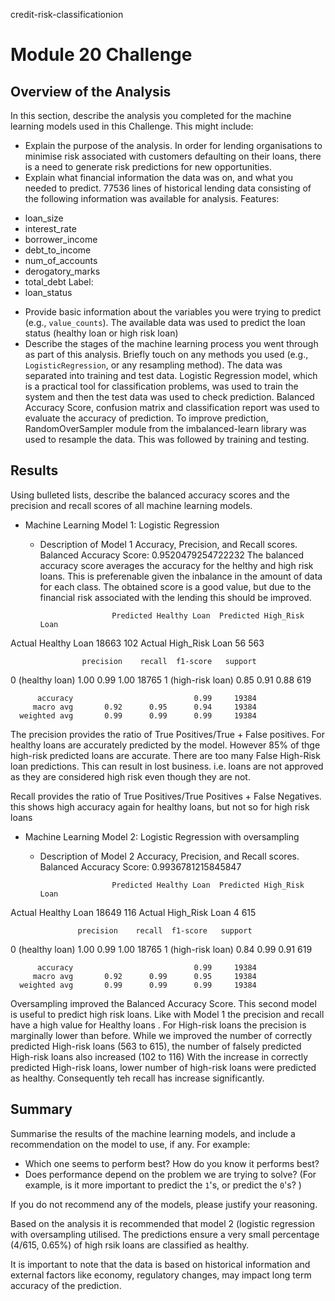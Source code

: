 credit-risk-classificationion
# Module 20 Challenge

## Overview of the Analysis

In this section, describe the analysis you completed for the machine learning models used in this Challenge. This might include:

* Explain the purpose of the analysis.
In order for lending organisations to minimise risk associated with customers defaulting  on their loans, there is a need to generate risk predictions for new opportunities.
* Explain what financial information the data was on, and what you needed to predict.
77536 lines of historical lending data consisting of the following information was available for analysis.
Features:
- loan_size
- interest_rate
- borrower_income
- debt_to_income
- num_of_accounts
- derogatory_marks
- total_debt
Label:
- loan_status

* Provide basic information about the variables you were trying to predict (e.g., `value_counts`).
The available data  was used to  predict  the loan status (healthy  loan or  high risk  loan)
* Describe the stages of the machine learning process you went through as part of this analysis.  Briefly touch on any methods you used (e.g., `LogisticRegression`, or any resampling method).
The data was separated into training and test data. Logistic Regression model, which is a practical tool for classification problems, was used to train the system and then the test data was used to check prediction.
Balanced Accuracy Score, confusion matrix and classification report was used to evaluate the accuracy of prediction. 
To improve prediction, RandomOverSampler module from the imbalanced-learn library was used to resample the data. This was followed by training and testing.


  
## Results

Using bulleted lists, describe the balanced accuracy scores and the precision and recall scores of all machine learning models.

* Machine Learning Model 1: Logistic Regression
  * Description of Model 1 Accuracy, Precision, and Recall scores.
Balanced Accuracy Score: 0.9520479254722232
The balanced accuracy score averages the accuracy  for the helthy  and high  risk loans.  This is preferenable given the inbalance in the amount of data for each class. The obtained score is a good value, but due to the financial risk associated with the lending this  should be improved.

						Predicted Healthy Loan	Predicted High_Risk Loan
Actual Healthy Loan		18663					102
Actual High_Risk Loan	56						563

                    precision    recall  f1-score   support

  0 (healthy loan)       1.00      0.99      1.00     18765
1 (high-risk loan)       0.85      0.91      0.88       619

          accuracy                           0.99     19384
         macro avg       0.92      0.95      0.94     19384
      weighted avg       0.99      0.99      0.99     19384

The precision provides the ratio of True Positives/True + False positives.
For healthy  loans are accurately  predicted by the model.  However 85%  of thge high-risk predicted loans are accurate. There are too many  False High-Risk loan predictions. This can result  in lost business. i.e. loans are not approved as they are considered high  risk even though they are not.

Recall provides the ratio of True Positives/True Positives + False Negatives.
this shows high accuracy again for healthy  loans, but  not so  for high  risk loans

* Machine Learning Model 2: Logistic Regression with oversampling
  * Description of Model 2 Accuracy, Precision, and Recall scores.
Balanced Accuracy Score: 0.9936781215845847


						Predicted Healthy Loan	Predicted High_Risk Loan
Actual Healthy Loan		18649					116
Actual High_Risk Loan	4						615

                   precision    recall  f1-score   support

  0 (healthy loan)       1.00      0.99      1.00     18765
1 (high-risk loan)       0.84      0.99      0.91       619

          accuracy                           0.99     19384
         macro avg       0.92      0.99      0.95     19384
      weighted avg       0.99      0.99      0.99     19384

Oversampling  improved the Balanced Accuracy Score. This second model is useful to  predict high risk loans.
Like with Model 1 the precision and recall have a high  value for Healthy loans .
For High-risk loans the precision is marginally lower than before. While we improved the number of correctly  predicted High-risk loans (563 to 615), the number of falsely predicted High-risk loans also  increased (102 to 116)
With the increase in correctly predicted High-risk loans, lower number of  high-risk loans were predicted as healthy.  Consequently teh recall has increase significantly.


## Summary

Summarise the results of the machine learning models, and include a recommendation on the model to use, if any. For example:
* Which one seems to perform best? How do you know it performs best?
* Does performance depend on the problem we are trying to solve? (For example, is it more important to predict the `1`'s, or predict the `0`'s? )

If you do not recommend any of the models, please justify your reasoning.

Based on the analysis it  is recommended that model 2 (logistic regression with oversampling  utilised.  The predictions ensure a very small percentage (4/615, 0.65%) of high rsik loans are classified as healthy.

It  is important to  note that  the data is based on historical information and external factors like economy, regulatory changes, may impact long  term accuracy of the prediction.